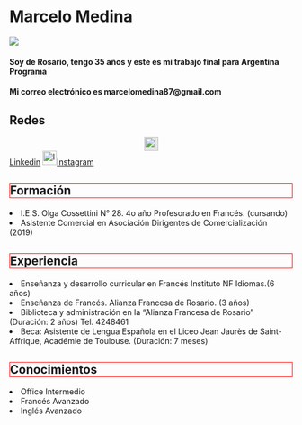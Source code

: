 
  <!DOCTYPE html>
<html lang="es">
<head>
  <meta charset="utf-8">
  <meta http-equiv="X-UA-Compatible" content="IE=edge"> 
  <meta name="viewport" content="width=device-width, initial-scale=1.0">

  <link rel="stylesheet" href="estilo.css">

  <div class="md:flex">
    <div class="md:shrink-0">
      <img class="h-48 w-full object-cover md:h-full md:w-48" src="" alt="">
    </div>
    <div class="p-8">
      <div class="uppercase tracking-wide text-sm text-indigo-500 font-semibold"></div>
      <a href="#" class="block mt-1 text-lg leading-tight font-medium text-black hover:underline"></a>
      
</head>
</html>
<head>
  <h1>Marcelo Medina</h1>
        
</head>
<span><img src=https://encrypted-tbn0.gstatic.com/images?q=tbn:ANd9GcSYt7MWFLhOiAOErre1I5W2fXsby-IsUsH-9A&usqp=CAU></span>
            
<h4> 
            Soy de Rosario, tengo 35 años y este es mi trabajo final para Argentina Programa
      <h4>Mi correo electrónico es marcelomedina87@gmail.com 
            <h2>Redes</h2>
<p><img style="display: block;-webkit-user-select: none;margin: auto;cursor: zoom-in;background-color: hsl(0, 0%, 90%);transition: background-color 300ms;" src="https://camo.githubusercontent.com/8c244a7a7b8a6e767d241c9a6c5e1b5e13ea693770c52bbc3fe564ba4044a4c9/68747470733a2f2f63646e2d69636f6e732d706e672e666c617469636f6e2e636f6d2f3531322f3137342f3137343835372e706e67" width="25" height="25"> <a id="- Linkedin" href="https://www.linkedin.com/in/marcelo-medina-962a9b69/?originalSubdomain=ar%22">Linkedin</a>
      <a href="https://www.instagram.com/biensurfrances/" class="Instagram"><img src="https://cdn-icons-png.flaticon.com/512/87/87390.png" width="25" height="25" alt="logotipo de instagram icono gratis" title="Instagram">Instagram</a>         
            <div>  <h2 style="border: 1px solid red">Formación</h2><p></a></div>
            </li><li>I.E.S. Olga Cossettini N° 28. 4o año Profesorado en Francés. (cursando)
           </a></li><li>Asistente Comercial en Asociación Dirigentes de Comercialización (2019) 
       <div>  <h2 style="border: 1px solid red"> Experiencia</h2> 
            <p></a></li><li>Enseñanza y desarrollo curricular en Francés Instituto NF Idiomas.(6 años)
            </a></li><li>Enseñanza de Francés. Alianza Francesa de Rosario. (3 años)
            </a></li><li>Biblioteca y administración en la “Alianza Francesa de Rosario” (Duración: 2 años)  Tel. 4248461
            </a></li><li>Beca: Asistente de Lengua Española en el Liceo Jean Jaurès de Saint-Affrique, Académie de Toulouse. (Duración: 7 meses)
            <div><h2 style="border: 1px solid red">Conocimientos</h2></div>
            <p> </a></li><li>Office Intermedio
             </a></li><li>Francés Avanzado
             </a></li><li>Inglés Avanzado </p>
 
</body>



